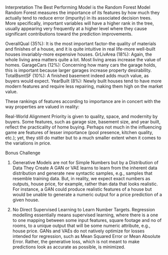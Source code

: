 Interpretation 
The Best Performing Model is the Random Forest Model
Random Forest measures the importance of its features by how much they actually tend to reduce error (impurity) in its associated decision trees.
More specifically, important variables will have a higher rank in the tree, 
usually appearing very frequently at a higher level where they cause significant contributions toward the prediction improvements.

OverallQual (35%): It is the most important factor-the quality of materials and finishes of a house, 
and it is quite intuitive in real life-more well-built houses invariably-more expensive houses. 
GrLivArea (18%): Again, the whole living area matters quite a lot. Most living areas increase the value of homes. 
GarageCars (12%): Concerning how many cars the garage holds, this is important because larger garages increase property desirability. 
TotalBsmtSF (10%): A finished basement indeed adds much value, as buyers would expect. 
YearBuilt (8%): Newly built houses tend to have more modern features and require less repairing, making them high on the market value.

These rankings of features according to importance are in concert with the way properties are valued in reality:

Real-World Alignment
Priority is given to quality, space, and modernity by buyers.
Some features, such as garage size, basement size, and year built, reflect the practicality of home buying.
Perhaps not much in the influencing game are features of lesser importance (pool presence, kitchen quality, etc.);
yet, they still do matter but to a much smaller extent when it comes to the variations in price.

Bonus Challenge 
1. Generative Models are not for Simple Numbers but by a Distribution of Data They Create
A GAN or VAE learns to learn from the inherent data distribution and generate new syntactic samples, e.g., samples that resemble training data.
But, in reality, we expect exact numbers as outputs, house price, for example, rather than data that looks realistic.
For instance, a GAN could produce realistic features of a house but would be unable to generate a numeric output for a price prediction of a given house.

3. No Direct Supervised Learning to Learn Number Targets. 
Regression modelling essentially means supervised learning, where there is a one to one mapping between some input features, square footage and no of rooms, to a unique output that will be some numeric attribute, e.g., house price. 
GANs and VAEs do not natively optimize for losses intended for regression, such as Mean Squared Error or Mean Absolute Error. Rather, the generative loss, which is not meant to make predictions look as accurate as possible, is minimized.

